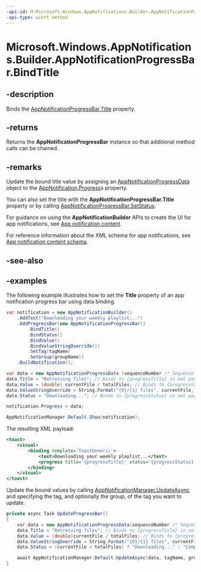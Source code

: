 ```yaml
---
-api-id: M:Microsoft.Windows.AppNotifications.Builder.AppNotificationProgressBar.BindTitle
-api-type: winrt method
---
```


# Microsoft.Windows.AppNotifications.Builder.AppNotificationProgressBar.BindTitle

<!--
public Microsoft.Windows.AppNotifications.Builder.AppNotificationProgressBar BindTitle ();
-->


## -description

Binds the [AppNotificationProgressBar.Title](xref:Microsoft.Windows.AppNotifications.Builder.AppNotificationProgressBar.Title) property.

## -returns

Returns the **AppNotificationProgressBar** instance so that additional method calls can be chained.

## -remarks

Update the bound title value by assigning an [AppNotificationProgressData](xref:Microsoft.Windows.AppNotifications.AppNotificationProgressData) object to the [AppNotification.Progress](xref:Microsoft.Windows.AppNotifications.AppNotification.Progress)s property.

You can also set the title with the **AppNotificationProgressBar.Title** property or by calling [AppNotificationProgressBar.SetStatus](xref:Microsoft.Windows.AppNotifications.Builder.AppNotificationProgressBar.SetStatus(System.String)).

For guidance on using the **AppNotificationBuilder** APIs to create the UI for app notifications, see [App notification content](/windows/apps/design/shell/tiles-and-notifications/adaptive-interactive-toasts).

For reference information about the XML schema for app notifications, see [App notification content schema](/windows/apps/design/shell/tiles-and-notifications/toast-schema).

## -see-also

## -examples

The following example illustrates how to set the **Title** property of an app notification progress bar using data binding.


```csharp
var notification = new AppNotificationBuilder()
    .AddText("Downloading your weekly playlist...")
    .AddProgressBar(new AppNotificationProgressBar()
        .BindTitle()
        .BindStatus()
        .BindValue()
        .BindValueStringOverride())
        .SetTag(tagName)
        .SetGroup(groupName))
    .BuildNotification();

var data = new AppNotificationProgressData (sequenceNumber /* Sequence number */);
data.Title = "Retreiving files"; // Binds to {progressTitle} in xml payload
data.Value = (double) currentFile / totalFiles; // Binds to {progressValue} in xml payload
data.ValueStringOverride = String.Format("{0}/{1} files", currentFile, totalFiles); // Binds to {progressValueString} in xml payload
data.Status = "Downloading..."; // Binds to {progressStatus} in xml payload

notification.Progress = data;

AppNotificationManager.Default.Show(notification);
```

The resulting XML payload:

```xml
<toast>
    <visual>
        <binding template='ToastGeneric'>
            <text>Downloading your weekly playlist...</text>
            <progress title='{progressTitle}' status='{progressStatus}' value='{progressValue}' valueStringOverride='{progressValueString}'/>
        </binding>
    </visual>
</toast>
```

Update the bound values by calling [AppNotificationManager.UpdateAsync](xref:Microsoft.Windows.AppNotifications.AppNotificationManager.UpdateAsync(Microsoft.Windows.AppNotifications.AppNotificationProgressData,System.String)) and specifying the tag, and optionally the group, of the tag you want to update.

```csharp
private async Task UpdateProgressBar()
{
    var data = new AppNotificationProgressData(sequenceNumber /* Sequence number */);
    data.Title = "Retreiving files"; // Binds to {progressTitle} in xml payload
    data.Value = (double)currentFile / totalFiles; // Binds to {progressValue} in xml payload
    data.ValueStringOverride = String.Format("{0}/{1} files", currentFile, totalFiles); // Binds to {progressValueString} in xml payload
    data.Status = (currentFile < totalFiles) ? "Downloading..." : "Complete!"; // Binds to {progressStatus} in xml payload

    await AppNotificationManager.Default.UpdateAsync(data, tagName, groupName);
}
```
